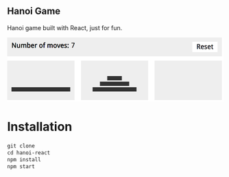 Hanoi Game
-----
Hanoi game built with React, just for fun.

<img src="/public/screenshot.png" width="600px">


# Installation
```
git clone 
cd hanoi-react
npm install
npm start
```

